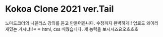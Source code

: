 # Kokoa Clone 2021 ver.Tail

노마드코더의 니꼴라스 강의를 듣고 만들어봅니다.
수정까지 완벽하게!! 업로드 왜이리 재밌는 거시냐!!ㅋㅋ
html, css 배웠습니다. 제 능력을 보시시죠요오호호호
